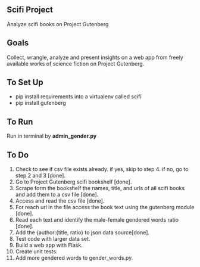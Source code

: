 ## Scifi Project

Analyze scifi books on Project Gutenberg


## Goals

Collect, wrangle, analyze and present insights on a web app from freely available works of 
science fiction on Project Gutenberg.


## To Set Up

- pip install requirements into a virtualenv called scifi
- pip install gutenberg


## To Run

Run in terminal by **admin_gender.py**

## To Do

1.  Check to see if csv  file exists already. if yes, skip to step 4. if no, go to step 2 and 3 [done].
2.  Go to Project Gutenberg scifi bookshelf [done].
3.  Scrape form the bookshelf the names, title, and urls of all scifi books and add them to a csv file [done].
4.  Access and read the csv file [done].
5.  For reach url in the file access the book text using the gutenberg module [done].
6.  Read each text and identify the male-female gendered words ratio [done].
7.  Add the {author:{title, ratio} to json data source[done].
8.  Test code with larger data set.
9.  Build a web app with Flask.
10.  Create unit tests.
11.  Add more gendered words to gender_words.py.
